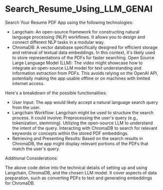 # Search_Resume_Using_LLM_GENAI

Search Your Resume PDF App using the following technologies:

- Langchain: An open-source framework for constructing natural language processing (NLP) workflows. It allows you to design and connect different NLP tasks in a modular way.
- ChromaDB: A vector database specifically designed for efficient storage and retrieval of textual data embeddings. In this context, it's likely used to store representations of the PDFs for faster searching.
Open Source Large Language Model (LLM): The video might showcase how to integrate an open-source LLM model for text understanding and information extraction from PDFs. This avoids relying on the OpenAI API, potentially making the app usable offline or on machines with limited internet access.


Here's a breakdown of the possible functionalities:

- User Input: The app would likely accept a natural language search query from the user.
- Langchain Workflow: Langchain might be used to structure the search process. It could involve:
Preprocessing the user's query (e.g., tokenization, stemming).
Utilizing the open-source LLM to understand the intent of the query.
Interacting with ChromaDB to search for relevant keywords or concepts within the stored PDF embeddings.
- Retrieving and Presenting Results: Based on the search results in ChromaDB, the app might display relevant portions of the PDFs that match the user's query.


Additional Considerations:

The above code  delve into the technical details of setting up and using Langchain, ChromaDB, and the chosen LLM model.
It cover aspects of data preparation, such as converting PDFs to text and generating embeddings for ChromaDB.

